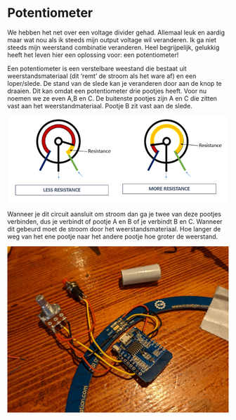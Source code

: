 # Potentiometer
We hebben het net over een voltage divider gehad. Allemaal leuk en aardig maar wat nou als ik steeds mijn output voltage wil veranderen. Ik ga niet steeds mijn weerstand combinatie veranderen. Heel begrijpelijk, gelukkig heeft het leven hier een oplossing voor: een potentiometer! 

Een potentiometer is een verstelbare weestand die bestaat uit weerstandsmateriaal (dit ‘remt’ de stroom als het ware af) en een loper/slede. De stand van de slede kan je veranderen door aan de knop te draaien. Dit kan omdat een potentiometer drie pootjes heeft. Voor nu noemen we ze even A,B en C. De buitenste pootjes zijn A en C die zitten vast aan het weerstandmateriaal. Pootje B zit vast aan de slede. 

![Potentiometer aansluiting op esp](../assets/images/Potmeter.png)

Wanneer je dit circuit aansluit om stroom dan ga je twee van deze pootjes verbinden, dus je verbindt of pootje A en B of je verbindt B en C. Wanneer dit gebeurd moet de stroom door het weerstandsmateriaal. Hoe langer de weg van het ene pootje naar het andere pootje hoe groter de weerstand.

![Potentiometer aansluiting op esp](../assets/images/hardware-potentiometer.jpg)
